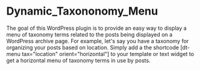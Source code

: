 # Dynamic_Taxononomy_Menu
The goal of this WordPress plugin is to provide an easy way to display a menu of taxonomy terms related to the posts being displayed on a WordPress archive page. For example, let's say you have a taxonomy for organizing your posts based on location. Simply add a the shortcode [dt-menu tax="location" orient="horizontal"] to your template or text widget to get a horizontal menu of taxonomy terms in use by posts.
